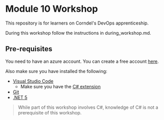 # Module 10 Workshop

This repository is for learners on Corndel's DevOps apprenticeship.

During this workshop follow the instructions in during_workshop.md.

## Pre-requisites

You need to have an azure account. You can create a free account [here](https://azure.microsoft.com/en-us/free/?WT.mc_id=A261C142F).

Also make sure you have installed the following:

- [Visual Studio Code](https://code.visualstudio.com/download)
  - Make sure you have the [C# extension](https://marketplace.visualstudio.com/items?itemName=ms-dotnettools.csharp)
- [Git](https://git-scm.com/)
- [.NET 5](https://dotnet.microsoft.com/download)

> While part of this workshop involves C#, knowledge of C# is not a prerequisite of this workshop.
